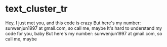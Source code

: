 # text_cluster_tr
Hey, I just met you, and this code is crazy
But here's my number: sunwenjun1997 at gmail.com, so call me, maybe
It's hard to understand my code for you, baby
But here's my number: sunwenjun1997 at gmail.com, so call me, maybe
